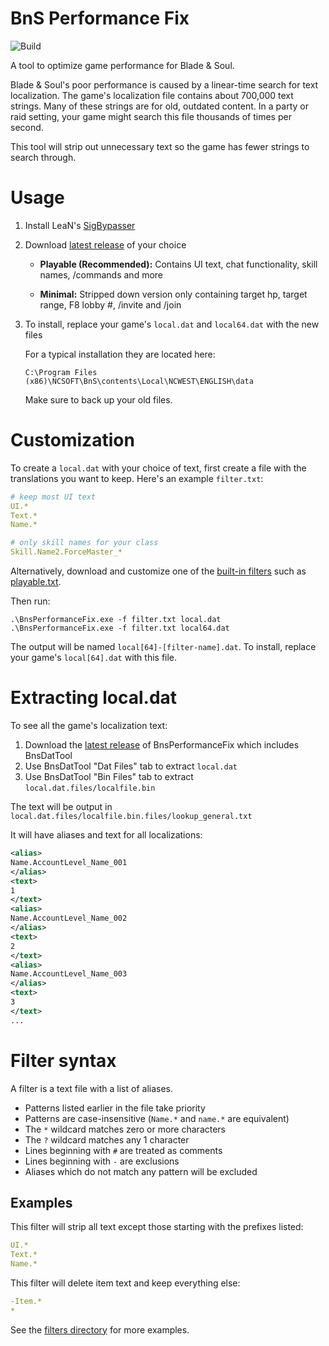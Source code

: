 # BnS Performance Fix

![Build](https://github.com/Sedro01/BnsPerformanceFix/workflows/Build/badge.svg)

A tool to optimize game performance for Blade & Soul.

Blade & Soul's poor performance is caused by a linear-time search for text localization. The game's localization file contains about 700,000 text strings. Many of these strings are for old, outdated content. In a party or raid setting, your game might search this file thousands of times per second.

This tool will strip out unnecessary text so the game has fewer strings to search through.

# Usage

1. Install LeaN's [SigBypasser](https://drive.google.com/file/d/1pjbL-4qqNDqGYfs0XKwzjwFb7K53-Vnj/view?usp=sharing)

1. Download [latest release](https://github.com/Sedro01/BnsPerformanceFix/releases/latest) of your choice

    - **Playable (Recommended):** Contains UI text, chat functionality, skill names, /commands and more

    - **Minimal:** Stripped down version only containing target hp, target range, F8 lobby #, /invite and /join

1. To install, replace your game's `local.dat` and `local64.dat` with the new files
    
    For a typical installation they are located here:

    `C:\Program Files (x86)\NCSOFT\BnS\contents\Local\NCWEST\ENGLISH\data`

    Make sure to back up your old files.

# Customization

To create a `local.dat` with your choice of text, first create a file with the translations you want to keep. Here's an example `filter.txt`:

```yml
# keep most UI text
UI.*
Text.*
Name.*

# only skill names for your class
Skill.Name2.ForceMaster_*
```

Alternatively, download and customize one of the [built-in filters](https://github.com/Sedro01/BnsPerformanceFix/tree/master/filters) such as [playable.txt](https://raw.githubusercontent.com/Sedro01/BnsPerformanceFix/master/filters/playable.txt).

Then run:

```
.\BnsPerformanceFix.exe -f filter.txt local.dat
.\BnsPerformanceFix.exe -f filter.txt local64.dat
```

The output will be named `local[64]-[filter-name].dat`.
To install, replace your game's `local[64].dat` with this file.

# Extracting local.dat

To see all the game's localization text:

1. Download the [latest release](https://github.com/Sedro01/BnsPerformanceFix/releases/latest) of BnsPerformanceFix which includes BnsDatTool
1. Use BnsDatTool "Dat Files" tab to extract `local.dat`
1. Use BnsDatTool "Bin Files" tab to extract `local.dat.files/localfile.bin`

The text will be output in `local.dat.files/localfile.bin.files/lookup_general.txt`

It will have aliases and text for all localizations:
```xml
<alias>
Name.AccountLevel_Name_001
</alias>
<text>
1
</text>
<alias>
Name.AccountLevel_Name_002
</alias>
<text>
2
</text>
<alias>
Name.AccountLevel_Name_003
</alias>
<text>
3
</text>
...
```

# Filter syntax

A filter is a text file with a list of aliases.

- Patterns listed earlier in the file take priority
- Patterns are case-insensitive (`Name.*` and `name.*` are equivalent)
- The `*` wildcard matches zero or more characters
- The `?` wildcard matches any 1 character
- Lines beginning with `#` are treated as comments
- Lines beginning with `-` are exclusions
- Aliases which do not match any pattern will be excluded

## Examples

This filter will strip all text except those starting with the prefixes listed:

```yml
UI.*
Text.*
Name.*
```

This filter will delete item text and keep everything else:

```yml
-Item.*
*
```

See the [filters directory](https://github.com/Sedro01/BnsPerformanceFix/tree/master/filters) for more examples.
